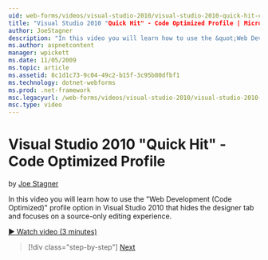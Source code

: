 ```yaml
---
uid: web-forms/videos/visual-studio-2010/visual-studio-2010-quick-hit-code-optimized-profile
title: "Visual Studio 2010 "Quick Hit" - Code Optimized Profile | Microsoft Docs"
author: JoeStagner
description: "In this video you will learn how to use the &quot;Web Development (Code Optimized)&quot; profile option in Visual Studio 2010 that hides the designer tab and..."
ms.author: aspnetcontent
manager: wpickett
ms.date: 11/05/2009
ms.topic: article
ms.assetid: 8c1d1c73-9c04-49c2-b15f-3c95b80dfbf1
ms.technology: dotnet-webforms
ms.prod: .net-framework
msc.legacyurl: /web-forms/videos/visual-studio-2010/visual-studio-2010-quick-hit-code-optimized-profile
msc.type: video
---
```

Visual Studio 2010 "Quick Hit" - Code Optimized Profile
====================
by [Joe Stagner](https://github.com/JoeStagner)

In this video you will learn how to use the &quot;Web Development (Code Optimized)&quot; profile option in Visual Studio 2010 that hides the designer tab and focuses on a source-only editing experience. 

[&#9654; Watch video (3 minutes)](https://channel9.msdn.com/Blogs/ASP-NET-Site-Videos/visual-studio-2010-quick-hit-code-optimized-profile)

>[!div class="step-by-step"]
[Next](visual-studio-2010-quick-hit-code-search-view-hierarchy.md)